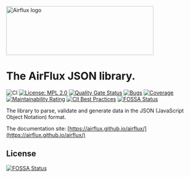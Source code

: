 <img src="docs/airflux.png" alt="Airflux logo" height="131" width="394" />

# The AirFlux JSON library.

![CI](https://github.com/airflux/airflux/workflows/CI/badge.svg)
[![License: MPL 2.0](https://img.shields.io/badge/License-MPL%202.0-brightgreen.svg)](https://opensource.org/licenses/MPL-2.0)
[![Quality Gate Status](https://sonarcloud.io/api/project_badges/measure?project=airflux_airflux&metric=alert_status)](https://sonarcloud.io/dashboard?id=airflux_airflux)
[![Bugs](https://sonarcloud.io/api/project_badges/measure?project=airflux_airflux&metric=bugs)](https://sonarcloud.io/dashboard?id=airflux_airflux)
[![Coverage](https://sonarcloud.io/api/project_badges/measure?project=airflux_airflux&metric=coverage)](https://sonarcloud.io/dashboard?id=airflux_airflux)
[![Maintainability Rating](https://sonarcloud.io/api/project_badges/measure?project=airflux_airflux&metric=sqale_rating)](https://sonarcloud.io/dashboard?id=airflux_airflux)
[![CII Best Practices](https://bestpractices.coreinfrastructure.org/projects/5511/badge)](https://bestpractices.coreinfrastructure.org/projects/5511)
[![FOSSA Status](https://app.fossa.com/api/projects/git%2Bgithub.com%2Fairflux%2Fairflux.svg?type=shield)](https://app.fossa.com/projects/git%2Bgithub.com%2Fairflux%2Fairflux?ref=badge_shield)

The library to parse, validate and generate data in the JSON (JavaScript Object Notation) format.

The documentation site: [https://airflux.github.io/airflux/](https://airflux.github.io/airflux/)

## License
[![FOSSA Status](https://app.fossa.com/api/projects/git%2Bgithub.com%2Fairflux%2Fairflux.svg?type=large)](https://app.fossa.com/projects/git%2Bgithub.com%2Fairflux%2Fairflux?ref=badge_large)